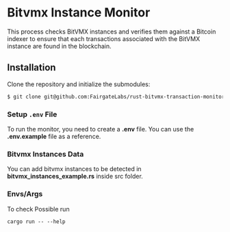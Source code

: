 # Bitvmx Instance Monitor

This process checks BitVMX instances and verifies them against a Bitcoin indexer to ensure that each transactions associated with the BitVMX instance are found in the blockchain.

## Installation
Clone the repository and initialize the submodules:
```bash
$ git clone git@github.com:FairgateLabs/rust-bitvmx-transaction-monitor
``` 
### Setup `.env` File

To run the monitor, you need to create a **.env** file. You can use the **.env.example** file as a reference.

### Bitvmx Instances Data

You can add bitvmx instances to be detected in **bitvmx_instances_example.rs** inside src folder.

### Envs/Args

To check Possible run

```
cargo run -- --help
```

